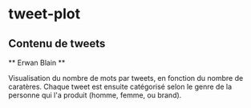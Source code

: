 # tweet-plot

## Contenu de tweets

** Erwan Blain **

Visualisation du nombre de mots par tweets, en fonction du nombre de caratères. Chaque tweet est ensuite catégorisé selon le genre de la personne qui l'a produit (homme, femme, ou brand).
